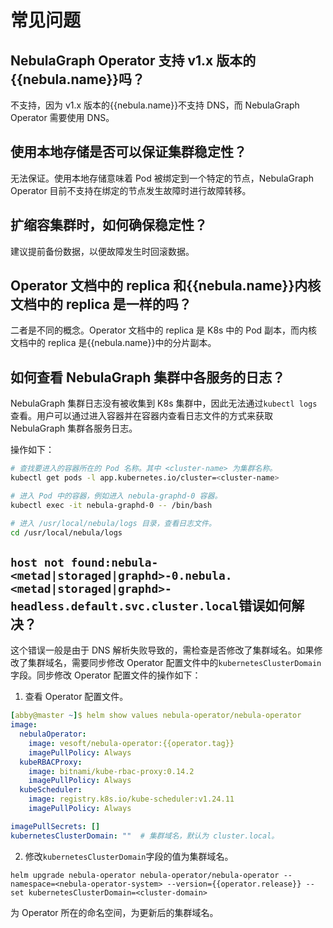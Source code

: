 # 常见问题

## NebulaGraph Operator 支持 v1.x 版本的{{nebula.name}}吗？

不支持，因为 v1.x 版本的{{nebula.name}}不支持 DNS，而 NebulaGraph Operator 需要使用 DNS。

## 使用本地存储是否可以保证集群稳定性？

无法保证。使用本地存储意味着 Pod 被绑定到一个特定的节点，NebulaGraph Operator 目前不支持在绑定的节点发生故障时进行故障转移。

## 扩缩容集群时，如何确保稳定性？

建议提前备份数据，以便故障发生时回滚数据。

## Operator 文档中的 replica 和{{nebula.name}}内核文档中的 replica 是一样的吗？

二者是不同的概念。Operator 文档中的 replica 是 K8s 中的 Pod 副本，而内核文档中的 replica 是{{nebula.name}}中的分片副本。


## 如何查看 NebulaGraph 集群中各服务的日志？

NebulaGraph 集群日志没有被收集到 K8s 集群中，因此无法通过`kubectl logs`查看。用户可以通过进入容器并在容器内查看日志文件的方式来获取 NebulaGraph 集群各服务日志。

操作如下：

```bash
# 查找要进入的容器所在的 Pod 名称。其中 <cluster-name> 为集群名称。
kubectl get pods -l app.kubernetes.io/cluster=<cluster-name>

# 进入 Pod 中的容器，例如进入 nebula-graphd-0 容器。
kubectl exec -it nebula-graphd-0 -- /bin/bash

# 进入 /usr/local/nebula/logs 目录，查看日志文件。
cd /usr/local/nebula/logs
```

## `host not found:nebula-<metad|storaged|graphd>-0.nebula.<metad|storaged|graphd>-headless.default.svc.cluster.local`错误如何解决？

这个错误一般是由于 DNS 解析失败导致的，需检查是否修改了集群域名。如果修改了集群域名，需要同步修改 Operator 配置文件中的`kubernetesClusterDomain`字段。同步修改 Operator 配置文件的操作如下：

1. 查看 Operator 配置文件。

  ```yaml 
  [abby@master ~]$ helm show values nebula-operator/nebula-operator   
  image:
    nebulaOperator:
      image: vesoft/nebula-operator:{{operator.tag}}
      imagePullPolicy: Always
    kubeRBACProxy:
      image: bitnami/kube-rbac-proxy:0.14.2
      imagePullPolicy: Always
    kubeScheduler:
      image: registry.k8s.io/kube-scheduler:v1.24.11
      imagePullPolicy: Always

  imagePullSecrets: []
  kubernetesClusterDomain: ""  # 集群域名，默认为 cluster.local。
  ```

2. 修改`kubernetesClusterDomain`字段的值为集群域名。

  ```
  helm upgrade nebula-operator nebula-operator/nebula-operator --namespace=<nebula-operator-system> --version={{operator.release}} --set kubernetesClusterDomain=<cluster-domain>
  ```
  <nebula-operator-system>为 Operator 所在的命名空间，<cluster-domain>为更新后的集群域名。

